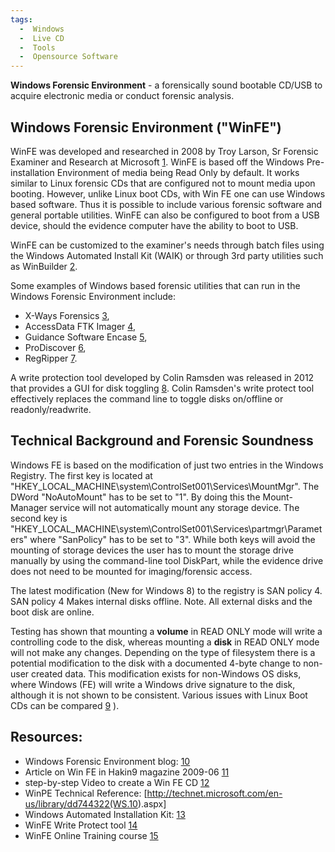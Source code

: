 ```yaml
---
tags:
  -  Windows
  -  Live CD
  -  Tools
  -  Opensource Software 
---
```


**Windows Forensic Environment** - a forensically sound bootable CD/USB
to acquire electronic media or conduct forensic analysis.

## Windows Forensic Environment ("WinFE")

WinFE was developed and researched in 2008 by Troy Larson, Sr Forensic
Examiner and Research at Microsoft
[1](http://www.twine.com/item/113421dk0-g99/windows-fe). WinFE is based
off the Windows Pre-installation Environment of media being Read Only by
default. It works similar to Linux forensic CDs that are configured not
to mount media upon booting. However, unlike Linux boot CDs, with Win FE
one can use Windows based software. Thus it is possible to include
various forensic software and general portable utilities. WinFE can also
be configured to boot from a USB device, should the evidence computer
have the ability to boot to USB.

WinFE can be customized to the examiner's needs through batch files
using the Windows Automated Install Kit (WAIK) or through 3rd party
utilities such as WinBuilder [2](http://reboot.pro).

Some examples of Windows based forensic utilities that can run in the
Windows Forensic Environment include:

- X-Ways Forensics [3](http://www.x-ways.net),
- AccessData FTK Imager [4](http://www.accessdata.com),
- Guidance Software Encase [5](http://www.guidancesoftware.com),
- ProDiscover [6](http://www.techpathways.net),
- RegRipper [7](http://www.RegRipper.wordpress.com).

A write protection tool developed by Colin Ramsden was released in 2012
that provides a GUI for disk toggling [8](http://www.ramsdens.org.uk/).
Colin Ramsden's write protect tool effectively replaces the command line
to toggle disks on/offline or readonly/readwrite.

## Technical Background and Forensic Soundness

Windows FE is based on the modification of just two entries in the
Windows Registry. The first key is located at
"HKEY_LOCAL_MACHINE\system\ControlSet001\Services\MountMgr". The DWord
"NoAutoMount" has to be set to "1". By doing this the Mount-Manager
service will not automatically mount any storage device. The second key
is "HKEY_LOCAL_MACHINE\system\ControlSet001\Services\partmgr\Parameters"
where "SanPolicy" has to be set to "3". While both keys will avoid the
mounting of storage devices the user has to mount the storage drive
manually by using the command-line tool DiskPart, while the evidence
drive does not need to be mounted for imaging/forensic access.

The latest modification (New for Windows 8) to the registry is SAN
policy 4. SAN policy 4 Makes internal disks offline. Note. All external
disks and the boot disk are online.

Testing has shown that mounting a **volume** in READ ONLY mode will
write a controlling code to the disk, whereas mounting a **disk** in
READ ONLY mode will not make any changes. Depending on the type of
filesystem there is a potential modification to the disk with a
documented 4-byte change to non-user created data. This modification
exists for non-Windows OS disks, where Windows (FE) will write a Windows
drive signature to the disk, although it is not shown to be consistent.
Various issues with Linux Boot CDs can be compared
[9](http://www.forensicswiki.org/wiki/Forensic_Linux_Live_CD_issues) ).

## Resources:

- Windows Forensic Environment blog:
  [10](http://www.winfe.wordpress.com)
- Article on Win FE in Hakin9 magazine 2009-06 [11](http://hakin9.org)
- step-by-step Video to create a Win FE CD
  [12](http://www.youtube.com/v/J3T5wnPiObI)
- WinPE Technical Reference:
  \[<http://technet.microsoft.com/en-us/library/dd744322(WS.10>).aspx\]
- Windows Automated Installation Kit:
  [13](http://www.microsoft.com/downloads/details.aspx?familyid=696DD665-9F76-4177-A811-39C26D3B3B34&displaylang=en)
- WinFE Write Protect tool [14](http://www.ramsdens.org.uk/)
- WinFE Online Training course
  [15](http://courses.dfironlinetraining.com/windows-forensic-environment)